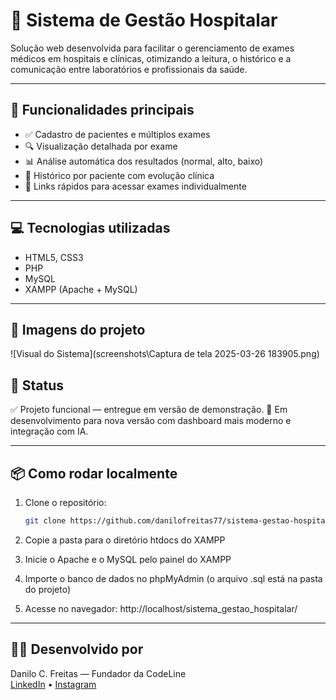 # 🏥 Sistema de Gestão Hospitalar

Solução web desenvolvida para facilitar o gerenciamento de exames médicos em hospitais e clínicas, otimizando a leitura, o histórico e a comunicação entre laboratórios e profissionais da saúde.

---

## 🚀 Funcionalidades principais

- ✅ Cadastro de pacientes e múltiplos exames
- 🔍 Visualização detalhada por exame
- 📊 Análise automática dos resultados (normal, alto, baixo)
- 🧠 Histórico por paciente com evolução clínica
- 🔗 Links rápidos para acessar exames individualmente

---

## 💻 Tecnologias utilizadas

- HTML5, CSS3
- PHP
- MySQL
- XAMPP (Apache + MySQL)

---

## 📸 Imagens do projeto

![Visual do Sistema](screenshots\Captura de tela 2025-03-26 183905.png)


## 📌 Status

✅ Projeto funcional — entregue em versão de demonstração. 
🚧 Em desenvolvimento para nova versão com dashboard mais moderno e integração com IA.

---

## 📦 Como rodar localmente

1. Clone o repositório:
   ```bash
   git clone https://github.com/danilofreitas77/sistema-gestao-hospitalar.git

2. Copie a pasta para o diretório htdocs do XAMPP

3. Inicie o Apache e o MySQL pelo painel do XAMPP

4. Importe o banco de dados no phpMyAdmin (o arquivo .sql está na pasta do projeto)

5. Acesse no navegador:
http://localhost/sistema_gestao_hospitalar/

---

## 👨‍💻 Desenvolvido por

Danilo C. Freitas — Fundador da CodeLine  
[LinkedIn](www.linkedin.com/in/danilo-freitas-171b58260) • [Instagram](https://www.instagram.com/danilofreitas_dev/)

